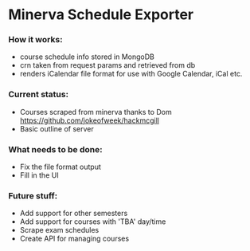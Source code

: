 Minerva Schedule Exporter
===

### How it works:
  * course schedule info stored in MongoDB
  * crn taken from request params and retrieved from db
  * renders iCalendar file format for use with Google Calendar, iCal etc.

### Current status:
  * Courses scraped from minerva thanks to Dom https://github.com/jokeofweek/hackmcgill
  * Basic outline of server

### What needs to be done:
  * Fix the file format output
  * Fill in the UI

### Future stuff:
  * Add support for other semesters
  * Add support for courses with 'TBA' day/time
  * Scrape exam schedules
  * Create API for managing courses
